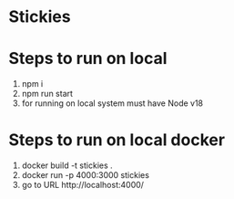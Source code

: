 # Stickies

# Steps to run on local

1. npm i
2. npm run start
3. for running on local system must have Node v18


# Steps to run on local docker 
1. docker build -t stickies .
2. docker run -p 4000:3000 stickies
3. go to URL http://localhost:4000/

<!-- Color Pallate -->
<!-- https://htmlcolorcodes.com/ -->
<!-- https://m2.material.io/design/color/the-color-system.html#color-theme-creation -->

<!-- Future Implementations -->
<!-- Encrypt Decrypt Stickies -->
<!-- Keyboard - Italic &  Bold & underline & strikethrough & Highlight & uppercase & Lowercase -->
<!-- Mouse - CheckBox , Ordered List , Unordered List -->
<!-- Multiple types of stickies UI -->